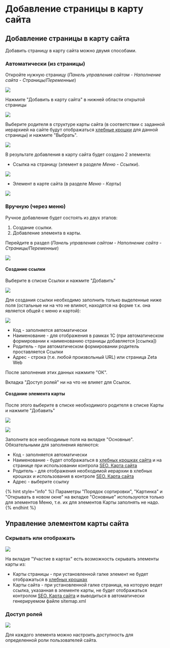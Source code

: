 # Добавление страницы в карту сайта

## Добавление страницы в карту сайта

Добавить страницу в карту сайта можно двумя способами.

### Автоматически \(из страницы\)

Откройте нужную страницу \(_Панель управления сайтом - Наполнение сайта - Страницы/Переменные_\)

![](../../.gitbook/assets/image%20%28151%29.png)

Нажмите "Добавить в карту сайта" в нижней области открытой страницы

![](../../.gitbook/assets/image%20%2841%29.png)

Выберите родителя в структуре карты сайта \(в соответствии с заданной иерархией на сайте будут отображаться [хлебные крошки](khlebnye-kroshki-breadcrumbs.md) для данной страницы\) и нажмите "Выбрать".

![](../../.gitbook/assets/image%20%288%29.png)

В результате добавления в карту сайта будет создано 2 элемента:

* Ссылка на страницу \(элемент в разделе _Меню - Ссылки_\).

![](../../.gitbook/assets/image%20%28253%29.png)

* Элемент в карте сайта \(в разделе _Меню - Карты_\)

![](../../.gitbook/assets/image%20%2877%29.png)

### Вручную \(через меню\)

Ручное добавление будет состоять из двух этапов:

1. Создание ссылки.
2. Добавление элемента в карты.

Перейдите в раздел \(_Панель управления сайтом - Наполнение сайта - Страницы/Переменные_\)

![](../../.gitbook/assets/image%20%28166%29.png)

#### Создание ссылки

Выберите в списке Ссылки и нажмите "Добавить"

![](../../.gitbook/assets/image%20%28185%29.png)

Для создания ссылки необходимо заполнить только выделенные ниже поля \(остальные ни на что не влияют, находятся на форме т.к. она является общей с меню и картой\):

![](../../.gitbook/assets/image%20%28111%29.png)

* Код - заполняется автоматически
* Наименование - для отображения в рамках 1С \(при автоматическом формировании к наименованию страницы добавляется \[ссылка\]\)
* Родитель - при автоматическом формировании родитель проставляется Ссылки
* Адрес - строка \(т.е. любой произвольный URL\) или страница Zeta Web

После заполнения этих данных нажмите "ОК".

Вкладка "Доступ ролей" ни на что не влияет для Ссылок.

#### Создание элемента карты

После этого выберите в списке необходимого родителя в списке Карты и нажмите "Добавить"

![](../../.gitbook/assets/image%20%28185%29.png)

![](../../.gitbook/assets/image%20%2889%29.png)

Заполните все необходимые поля на вкладке "Основные". Обязательными для заполнения являются:

* Код - заполняется автоматически
* Наименование - будет отображаться в [хлебных крошках сайта](khlebnye-kroshki-breadcrumbs.md) и на странице при использовании контрола [SEO. Карта сайта](../../tekhnicheskaya-dokumentaciya/opisanie-kontrolov/5.-seo/seo.-karta-saita.md)
* Родитель - для отображения необходимой иерархии в хлебных крошках и использования в контроле [SEO. Карта сайта](../../tekhnicheskaya-dokumentaciya/opisanie-kontrolov/5.-seo/seo.-karta-saita.md)
* Адрес - выберите ссылку

{% hint style="info" %}
Параметры "Порядок сортировки", "Картинка" и "Открывать в новом окне" на вкладке "Основные" используются только для элементов Меню, т.е. их для элементов Карты заполнять не надо.
{% endhint %}

## Управление элементом карты сайта

### Скрывать или отображать

![](../../.gitbook/assets/image%20%28225%29.png)

На вкладке "Участие в картах" есть возможность скрывать элементы карты из:

* Карты страницы - при установленной галке элемент не будет отображаться в [хлебных крошках](khlebnye-kroshki-breadcrumbs.md)
* Карты сайта - при установленной галке страница, на которую ведет ссылка, указанная в элементе карты, не будет отображаться контролом [SEO. Карта сайта](../../tekhnicheskaya-dokumentaciya/opisanie-kontrolov/5.-seo/seo.-karta-saita.md) и выводиться в автоматически генерируемом файле sitemap.xml

### Доступ ролей

![](../../.gitbook/assets/image%20%28258%29.png)

Для каждого элемента можно настроить доступность для определенной роли пользователей сайта.

